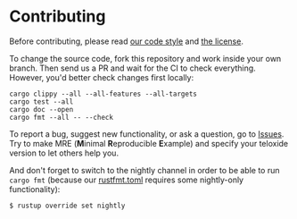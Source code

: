 # Contributing
Before contributing, please read [our code style](https://github.com/teloxide/teloxide/blob/master/CODE_STYLE.md) and [the license](https://github.com/teloxide/teloxide/blob/master/LICENSE).

To change the source code, fork this repository and work inside your own branch. Then send us a PR and wait for the CI to check everything. However, you'd better check changes first locally:

```
cargo clippy --all --all-features --all-targets
cargo test --all
cargo doc --open
cargo fmt --all -- --check
```

To report a bug, suggest new functionality, or ask a question, go to [Issues](https://github.com/teloxide/teloxide/issues). Try to make MRE (**M**inimal **R**eproducible **E**xample) and specify your teloxide version to let others help you.


And don't forget to switch to the nightly channel in order to be able to run `cargo fmt` (because our [rustfmt.toml](https://github.com/teloxide/teloxide/blob/master/rustfmt.toml) requires some nightly-only functionality):

```bash
$ rustup override set nightly
```
